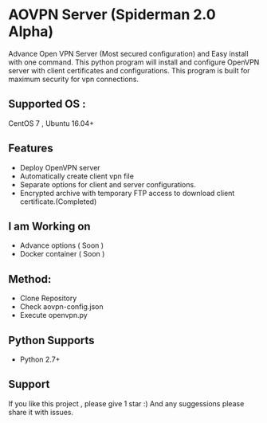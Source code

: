 # AOVPN Server (Spiderman 2.0 Alpha)

Advance Open VPN Server (Most secured configuration) and Easy install  with one command. This python program will install and configure OpenVPN server with client certificates and configurations. This program is built for maximum security for vpn connections. 

## Supported OS : 

CentOS 7 , Ubuntu 16.04+

## Features

* Deploy OpenVPN server
* Automatically create client vpn file
* Separate options for client and server configurations.
* Encrypted archive with temporary FTP access to download client certificate.(Completed)

## I am Working on

* Advance options ( Soon )
* Docker container ( Soon )

## Method:  

* Clone Repository
* Check aovpn-config.json
* Execute openvpn.py 


## Python Supports

* Python 2.7+

## Support

If you like this project , please give 1 star :) And any suggessions please share it with issues. 

